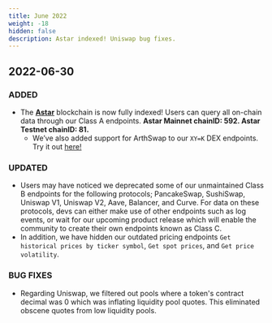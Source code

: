 ```yaml
---
title: June 2022
weight: -18
hidden: false
description: Astar indexed! Uniswap bug fixes. 
---
```

 
## 2022-06-30

### ADDED
- The **[Astar](https://www.covalenthq.com/docs/networks/astar/)** blockchain is now fully indexed! Users can query all on-chain data through our Class A endpoints. **Astar Mainnet chainID: 592. Astar Testnet chainID: 81.**
	- We’ve also added support for ArthSwap to our `XY=K` DEX endpoints. Try it out [here!](https://www.covalenthq.com/docs/api/#/0/0/USD/9001)

### UPDATED
- Users may have noticed we deprecated some of our unmaintained Class B endpoints for the following protocols; PancakeSwap, SushiSwap, Uniswap V1, Uniswap V2, Aave, Balancer, and Curve. For data on these protocols, devs can either make use of other endpoints such as log events, or wait for our upcoming product release which will enable the community to create their own endpoints known as Class C. 
- In addition, we have hidden our outdated pricing endpoints `Get historical prices by ticker symbol`, `Get spot prices`, and `Get price volatility`. 

### BUG FIXES
- Regarding Uniswap, we filtered out pools where a token's contract decimal was 0 which was inflating liquidity pool quotes. This eliminated obscene quotes from low liquidity pools. 

